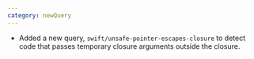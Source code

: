 ```yaml
---
category: newQuery
---
```

* Added a new query, `swift/unsafe-pointer-escapes-closure` to detect code that passes temporary closure arguments outside the closure.